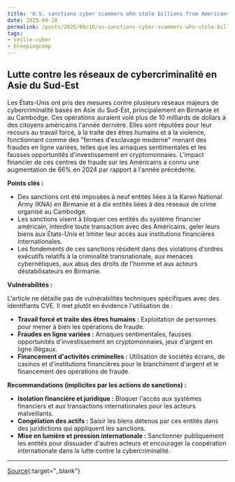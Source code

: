 ```yaml
---
title: 'U.S. sanctions cyber scammers who stole billions from Americans'
date: 2025-09-10
permalink: /posts/2025/09/10/us-sanctions-cyber-scammers-who-stole-billions-from-americans/
tags:
- veille-cyber
- bleepingcomp
---
```

## Lutte contre les réseaux de cybercriminalité en Asie du Sud-Est

Les États-Unis ont pris des mesures contre plusieurs réseaux majeurs de cybercriminalité basés en Asie du Sud-Est, principalement en Birmanie et au Cambodge. Ces opérations auraient volé plus de 10 milliards de dollars à des citoyens américains l'année dernière. Elles sont réputées pour leur recours au travail forcé, à la traite des êtres humains et à la violence, fonctionnant comme des "fermes d'esclavage moderne" menant des fraudes en ligne variées, telles que les arnaques sentimentales et les fausses opportunités d'investissement en cryptomonnaies. L'impact financier de ces centres de fraude sur les Américains a connu une augmentation de 66% en 2024 par rapport à l'année précédente.

**Points clés :**

*   Des sanctions ont été imposées à neuf entités liées à la Karen National Army (KNA) en Birmanie et à dix entités liées à des réseaux de crime organisé au Cambodge.
*   Les sanctions visent à bloquer ces entités du système financier américain, interdire toute transaction avec des Américains, geler leurs biens aux États-Unis et limiter leur accès aux institutions financières internationales.
*   Les fondements de ces sanctions résident dans des violations d'ordres exécutifs relatifs à la criminalité transnationale, aux menaces cybernétiques, aux abus des droits de l'homme et aux acteurs déstabilisateurs en Birmanie.

**Vulnérabilités :**

L'article ne détaille pas de vulnérabilités techniques spécifiques avec des identifiants CVE. Il met plutôt en évidence l'utilisation de :

*   **Travail forcé et traite des êtres humains :** Exploitation de personnes pour mener à bien les opérations de fraude.
*   **Fraudes en ligne variées :** Arnaques sentimentales, fausses opportunités d'investissement en cryptomonnaies, jeux d'argent en ligne illégaux.
*   **Financement d'activités criminelles :** Utilisation de sociétés écrans, de casinos et d'institutions financières pour le blanchiment d'argent et le financement des opérations de fraude.

**Recommandations (implicites par les actions de sanctions) :**

*   **Isolation financière et juridique :** Bloquer l'accès aux systèmes financiers et aux transactions internationales pour les acteurs malveillants.
*   **Congélation des actifs :** Saisir les biens détenus par ces entités dans des juridictions qui appliquent les sanctions.
*   **Mise en lumière et pression internationale :** Sanctionner publiquement les entités pour dissuader d'autres acteurs et encourager la coopération internationale dans la lutte contre la cybercriminalité.

---
[Source](https://www.bleepingcomputer.com/news/security/us-sanctions-cyber-scammers-who-stole-billions-from-americans/){:target="_blank"}
